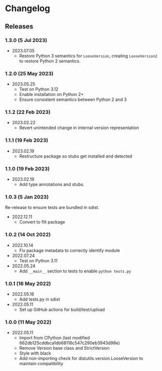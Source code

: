 # Changelog

## Releases

### 1.3.0 (5 Jul 2023)

- 2023.07.05
  - Restore Python 3 semantics for `LooseVersion`, creating `LooseVersion2`
    to restore Python 2 semantics.

### 1.2.0 (25 May 2023)

- 2023.05.25
  - Test on Python 3.12
  - Enable installation on Python 2+
  - Ensure consistent semantics between Python 2 and 3

### 1.1.2 (22 Feb 2023)

- 2023.02.22
  - Revert unintended change in internal version representation

### 1.1.1 (19 Feb 2023)

- 2023.02.19
  - Restructure package so stubs get installed and detected

### 1.1.0 (19 Feb 2023)

- 2023.02.19
  - Add type annotations and stubs.

### 1.0.3 (5 Jan 2023)

Re-release to ensure tests are bundled in sdist.

- 2022.12.11
  - Convert to flit package

### 1.0.2 (14 Oct 2022)

- 2022.10.14
  - Fix package metadata to correctly identify module
- 2022.07.24
  - Test on Python 3.11
- 2022.05.24
  - Add `__main__` section to tests to enable `python tests.py`

### 1.0.1 (16 May 2022)

- 2022.05.16
  - Add tests.py in sdist
- 2022.05.11
  - Set up GitHub actions for build/test/upload

### 1.0.0 (11 May 2022)

- 2022.05.11
  - Import from CPython (last modified 662db125cddbca1db68116c547c290eb3943d98e)
  - Remove Version base class and StrictVersion
  - Style with black
  - Add non-importing check for distutils.version.LooseVersion to maintain
    compatibility
